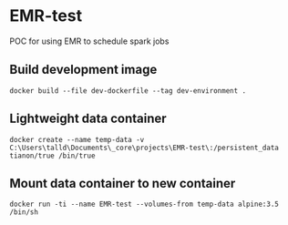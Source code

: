 # EMR-test
POC for using EMR to schedule spark jobs

## Build development image
`docker build --file dev-dockerfile --tag dev-environment .`

## Lightweight data container
`docker create --name temp-data -v C:\Users\talld\Documents\_core\projects\EMR-test\:/persistent_data tianon/true /bin/true`

## Mount data container to new container
`docker run -ti --name EMR-test --volumes-from temp-data alpine:3.5 /bin/sh`
